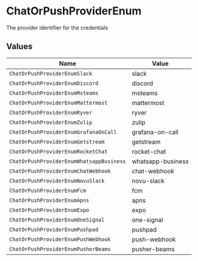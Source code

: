 # ChatOrPushProviderEnum

The provider identifier for the credentials


## Values

| Name                                     | Value                                    |
| ---------------------------------------- | ---------------------------------------- |
| `ChatOrPushProviderEnumSlack`            | slack                                    |
| `ChatOrPushProviderEnumDiscord`          | discord                                  |
| `ChatOrPushProviderEnumMsteams`          | msteams                                  |
| `ChatOrPushProviderEnumMattermost`       | mattermost                               |
| `ChatOrPushProviderEnumRyver`            | ryver                                    |
| `ChatOrPushProviderEnumZulip`            | zulip                                    |
| `ChatOrPushProviderEnumGrafanaOnCall`    | grafana-on-call                          |
| `ChatOrPushProviderEnumGetstream`        | getstream                                |
| `ChatOrPushProviderEnumRocketChat`       | rocket-chat                              |
| `ChatOrPushProviderEnumWhatsappBusiness` | whatsapp-business                        |
| `ChatOrPushProviderEnumChatWebhook`      | chat-webhook                             |
| `ChatOrPushProviderEnumNovuSlack`        | novu-slack                               |
| `ChatOrPushProviderEnumFcm`              | fcm                                      |
| `ChatOrPushProviderEnumApns`             | apns                                     |
| `ChatOrPushProviderEnumExpo`             | expo                                     |
| `ChatOrPushProviderEnumOneSignal`        | one-signal                               |
| `ChatOrPushProviderEnumPushpad`          | pushpad                                  |
| `ChatOrPushProviderEnumPushWebhook`      | push-webhook                             |
| `ChatOrPushProviderEnumPusherBeams`      | pusher-beams                             |